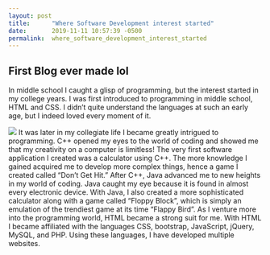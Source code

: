 ```yaml
---
layout: post
title:      "Where Software Development interest started"
date:       2019-11-11 10:57:39 -0500
permalink:  where_software_development_interest_started
---
```


## First Blog ever made lol

In middle school I caught a glisp of programming, but the interest started in my college years. I was first introduced to programming in middle school, HTML and CSS. I didn’t quite understand the languages at such an early age, but I indeed loved every moment of it.


![](https://media1.giphy.com/media/P8MxmGnjmytws/giphy.webp?cid=790b7611bfdb8362e68ab9301b1b71499ac0ab8a343b83c7&rid=giphy.webp)
[](https://media1.giphy.com/media/P8MxmGnjmytws/giphy.webp?cid=790b7611bfdb8362e68ab9301b1b71499ac0ab8a343b83c7&rid=giphy.webp)
It was later in my collegiate life I became greatly intrigued to programming. C++ opened my eyes to the world of coding and showed me that my creativity on a computer is limitless! The very first software application I created was a calculator using C++. The more knowledge I gained acquired me to develop more complex things, hence a game I created called “Don’t Get Hit.” After C++, Java advanced me to new heights in my world of coding. Java caught my eye because it is found in almost every electronic device. With Java, I also created a more sophisticated calculator along with a game called “Floppy Block”, which is simply an emulation of the trendiest game at its time “Flappy Bird”. As I venture more into the programming world, HTML became a strong suit for me. With HTML I became affiliated with the languages CSS, bootstrap, JavaScript, jQuery, MySQL, and PHP. Using these languages, I have developed multiple websites. 


